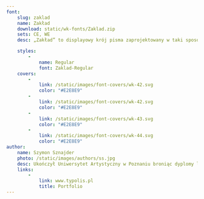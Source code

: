 ```yaml
---
font:
    slug: zaklad
    name: Zakład
    download: static/wk-fonts/Zaklad.zip
    sets: CE, WE
    desc: „Zakład” to displayowy krój pisma zaprojektowany w taki sposób, aby sprawdzał się na szyldach, jak i plakatach opisujących różne wydarzenia kulturalne w Warszawie. Jego masywna konstrukcja oraz zdecydowany i odważny rysunek, inspirowany liternictwem z szyldów zakładów rzemieślniczych, sprawia że jest on w swej formie wizualnej charakterystyczny i zauważalny.

    styles:
        -
            name: Regular
            font: Zaklad-Regular
    covers:
        -
            link: /static/images/font-covers/wk-42.svg
            color: "#E2E8E9"
        -
            link: /static/images/font-covers/wk-42.svg
            color: "#E2E8E9"
        -
            link: /static/images/font-covers/wk-43.svg
            color: "#E2E8E9"
        -
            link: /static/images/font-covers/wk-44.svg
            color: "#E2E8E9"
author:
    name: Szymon Sznajder
    photo: /static/images/authors/ss.jpg
    desc: Ukończył Uniwersytet Artystyczny w Poznaniu broniąc dyplomy licencjacki i magisterski z projektowania krojów pism. Laureat licznych wyróżnień i nagród. Między innymi obydwa dyplomy zostały zakwalifikowane do Przeglądu Projektów Dyplomowych Graduation Projects, a za dyplom magisterski został laureatem stypendium im. Marii Dokowicz. Obecnie aktywnie projektuje liczne zlecenia komercyjne oraz wykłada na Uniwersytecie Artystycznym w Poznaniu.
    links:
        -
            link: www.typolis.pl
            title: Portfolio
---
```

